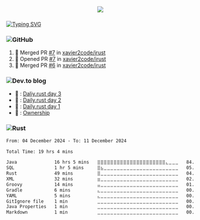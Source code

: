 ###

<p align="center">
  <a href="https://skillicons.dev">
    <img src="https://skillicons.dev/icons?i=rust" />
  </a>
</p>

###

### 
<!-- typing svg starts -->
[![Typing SVG](https://readme-typing-svg.demolab.com?font=Fira+Code&pause=1000&width=435&lines=perseverance+prevails)](https://git.io/typing-svg)
<!-- typing svg ends -->

### ![GitHub](https://img.shields.io/badge/github-%23121011.svg?style=for-the-badge&logo=github&logoColor=white)

<!--START_SECTION:activity-->
1. 🎉 Merged PR [#7](https://github.com/xavier2code/irust/pull/7) in [xavier2code/irust](https://github.com/xavier2code/irust)
2. 💪 Opened PR [#7](https://github.com/xavier2code/irust/pull/7) in [xavier2code/irust](https://github.com/xavier2code/irust)
3. 🎉 Merged PR [#6](https://github.com/xavier2code/irust/pull/6) in [xavier2code/irust](https://github.com/xavier2code/irust)
<!--END_SECTION:activity-->


### ![Dev.to blog](https://img.shields.io/badge/dev.to-0A0A0A?style=for-the-badge&logo=dev.to&logoColor=white)

<!-- BLOG-POST-LIST:START -->
 - 💯 : [Daliy.rust day 3](https://dev.to/xavier2code/daliyrust-day-3-2bc6)
 - 💯 : [Daily.rust day 2](https://dev.to/xavier2code/dailyrust-day-2-48gm)
 - 💫 : [Daily.rust day 1](https://dev.to/xavier2code/dailyrust-day-1-445c)
 - 🚀 : [Ownership](https://dev.to/xavier2code/ownership-3o31)<!-- BLOG-POST-LIST:END -->

### ![Rust](https://img.shields.io/badge/rust-%23000000.svg?style=for-the-badge&logo=rust&logoColor=white)
<!--START_SECTION:waka-->

```txt
From: 04 December 2024 - To: 11 December 2024

Total Time: 19 hrs 4 mins

Java              16 hrs 5 mins   ⣿⣿⣿⣿⣿⣿⣿⣿⣿⣿⣿⣿⣿⣿⣿⣿⣿⣿⣿⣿⣿⣄⣀⣀⣀   84.35 %
SQL               1 hr 5 mins     ⣿⣦⣀⣀⣀⣀⣀⣀⣀⣀⣀⣀⣀⣀⣀⣀⣀⣀⣀⣀⣀⣀⣀⣀⣀   05.70 %
Rust              49 mins         ⣿⣀⣀⣀⣀⣀⣀⣀⣀⣀⣀⣀⣀⣀⣀⣀⣀⣀⣀⣀⣀⣀⣀⣀⣀   04.33 %
XML               32 mins         ⣶⣀⣀⣀⣀⣀⣀⣀⣀⣀⣀⣀⣀⣀⣀⣀⣀⣀⣀⣀⣀⣀⣀⣀⣀   02.81 %
Groovy            14 mins         ⣤⣀⣀⣀⣀⣀⣀⣀⣀⣀⣀⣀⣀⣀⣀⣀⣀⣀⣀⣀⣀⣀⣀⣀⣀   01.28 %
Gradle            6 mins          ⣄⣀⣀⣀⣀⣀⣀⣀⣀⣀⣀⣀⣀⣀⣀⣀⣀⣀⣀⣀⣀⣀⣀⣀⣀   00.53 %
YAML              5 mins          ⣄⣀⣀⣀⣀⣀⣀⣀⣀⣀⣀⣀⣀⣀⣀⣀⣀⣀⣀⣀⣀⣀⣀⣀⣀   00.47 %
GitIgnore file    1 min           ⣀⣀⣀⣀⣀⣀⣀⣀⣀⣀⣀⣀⣀⣀⣀⣀⣀⣀⣀⣀⣀⣀⣀⣀⣀   00.15 %
Java Properties   1 min           ⣀⣀⣀⣀⣀⣀⣀⣀⣀⣀⣀⣀⣀⣀⣀⣀⣀⣀⣀⣀⣀⣀⣀⣀⣀   00.15 %
Markdown          1 min           ⣀⣀⣀⣀⣀⣀⣀⣀⣀⣀⣀⣀⣀⣀⣀⣀⣀⣀⣀⣀⣀⣀⣀⣀⣀   00.14 %
```

<!--END_SECTION:waka-->

